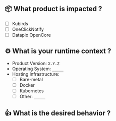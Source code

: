 ## :package: What product is impacted ?

 - [ ] Kubirds
 - [ ] OneClickNotify
 - [ ] Datapio OpenCore

## :gear: What is your runtime context ?

 - Product Version: `X.Y.Z`
 - Operating System: `_____`
 - Hosting Infrastructure:
    - [ ] Bare-metal
    - [ ] Docker
    - [ ] Kubernetes
    - [ ] Other: `_____`

## :+1: What is the desired behavior ?

<!-- Insert a description of the desired behavior -->
